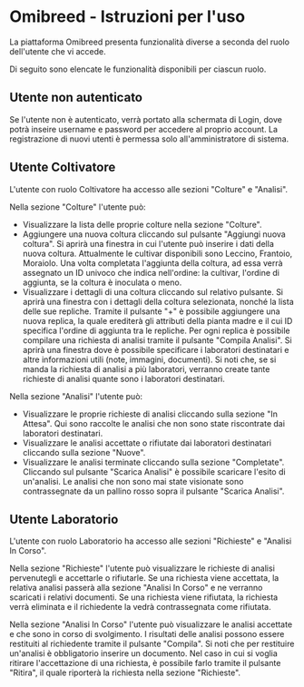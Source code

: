 # Omibreed - Istruzioni per l'uso

La piattaforma Omibreed presenta funzionalità diverse a seconda del ruolo dell'utente che vi accede. 

Di seguito sono elencate le funzionalità disponibili per ciascun ruolo.

## Utente non autenticato
Se l'utente non è autenticato, verrà portato alla schermata di Login, dove potrà inseire username e password per accedere al proprio account. La registrazione di nuovi utenti è permessa solo all'amministratore di sistema.

## Utente Coltivatore
L'utente con ruolo Coltivatore ha accesso alle sezioni "Colture" e "Analisi".

Nella sezione "Colture" l'utente può:
- Visualizzare la lista delle proprie colture nella sezione "Colture".
- Aggiungere una nuova coltura cliccando sul pulsante "Aggiungi nuova coltura". Si aprirà una finestra in cui l'utente può inserire i dati della nuova coltura. Attualmente le cultivar disponibili sono Leccino, Frantoio, Moraiolo. Una volta completata l'aggiunta della coltura, ad essa verrà assegnato un ID univoco che indica nell'ordine: la cultivar, l'ordine di aggiunta, se la coltura è inoculata o meno.
- Visualizzare i dettagli di una coltura cliccando sul relativo pulsante. Si aprirà una finestra con i dettagli della coltura selezionata, nonché la lista delle sue repliche. Tramite il pulsante "+" è possibile aggiungere una nuova replica, la quale erediterà gli attributi della pianta madre e il cui ID specifica l'ordine di aggiunta tra le repliche. Per ogni replica è possibile compilare una richiesta di analisi tramite il pulsante "Compila Analisi". Si aprirà una finestra dove è possibile specificare i laboratori destinatari e altre informazioni utili (note, immagini, documenti). Si noti che, se si manda la richiesta di analisi a più laboratori, verranno create tante richieste di analisi quante sono i laboratori destinatari. 

Nella sezione "Analisi" l'utente può:
- Visualizzare le proprie richieste di analisi cliccando sulla sezione "In Attesa". Qui sono raccolte le analisi che non sono state riscontrate dai laboratori destinatari.
- Visualizzare le analisi accettate o rifiutate dai laboratori destinatari cliccando sulla sezione "Nuove". 
- Visualizzare le analisi terminate cliccando sulla sezione "Completate". Cliccando sul pulsante "Scarica Analisi" è possibile scaricare l'esito di un'analisi. Le analisi che non sono mai state visionate sono contrassegnate da un pallino rosso sopra il pulsante "Scarica Analisi".

## Utente Laboratorio
L'utente con ruolo Laboratorio ha accesso alle sezioni "Richieste" e "Analisi In Corso".

Nella sezione "Richieste" l'utente può visualizzare le richieste di analisi pervenutegli e accettarle o rifiutarle. Se una richiesta viene accettata, la relativa analisi passerà alla sezione "Analisi In Corso" e ne verranno scaricati i relativi documenti. Se una richiesta viene rifiutata, la richiesta verrà eliminata e il richiedente la vedrà contrassegnata come rifiutata.

Nella sezione "Analisi In Corso" l'utente può visualizzare le analisi accettate e che sono in corso di svolgimento. I risultati delle analisi possono essere restituiti al richiedente tramite il pulsante "Compila". Si noti che per restituire un'analisi è obbligatorio inserire un documento. Nel caso in cui si voglia ritirare l'accettazione di una richiesta, è possibile farlo tramite il pulsante "Ritira", il quale riporterà la richiesta nella sezione "Richieste".



